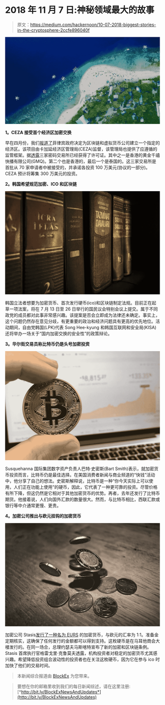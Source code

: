 # 2018 年 11 月 7 日:神秘领域最大的故事

> 原文：<https://medium.com/hackernoon/10-07-2018-biggest-stories-in-the-cryptosphere-2ccfe896040f>

![](img/8a800cf0d527a618bca21a993af91762.png)

**1。CEZA 接受首个经济区加密交换**

早在四月份，我们[报道了](https://blog.goodaudience.com/26-04-2018-biggest-stories-in-the-cryptosphere-7ccdc8cc9b6d)菲律宾政府决定为区块链和虚拟货币公司建立一个指定的经济区。该项目由卡加延经济区管理局(CEZA)监督，该管理局也提供了应遵循的监管框架。据[透露](http://www.manilatimes.net/ceza-grants-licenses-to-crypto-firms/418219/)三家密码交易所已经获得了许可证。其中之一是香港的黄金千禧快播有限公司(GMQ)。第二个也是香港的，最后一个是泰国的。这三家交易所是首批从 70 家申请者中被接受的，并承诺各投资 100 万美元(协议的一部分)。CEZA 预计将筹集 300 万美元的投资。

**2。韩国希望规范加密、ICO 和区块链**

![](img/08f2ed41c6f3f13b1fb7ab219ed29728.png)

韩国立法者想要为加密货币、首次发行硬币(ico)和区块链制定法规。目前正在起草一项法案，将在 7 月 13 日至 26 日举行的国民议会特别会议上提交。属于不同政党的成员都对此事非常感兴趣。该提案是否会立即成为法律还未确定。事实上，这个问题仍然存在意见分歧，有更重要的政治和经济问题具有更高的优先地位。活动期间，自由党韩国(LPK)代表 Song Hee-kyung 和韩国互联网和安全局(KISA)还将举办一场关于“国内加密交换的安全性”的政策辩论。

**3。华尔街交易员称比特币仍是头号加密投资**

![](img/1df7eabcb3d929588b46ee7ac6ea6724.png)

Susquehanna 国际集团数字资产负责人巴特·史密斯(Bart Smith)表示，就加密货币投资而言，比特币仍是最佳选择。在美国消费者新闻与商业频道的“快钱”活动中，他分享了自己的想法。史密斯解释说，比特币是一种“你今天实际上可以使用，人们正在功能上使用”的硬币，因此，它代表了一种更可靠的投资。尽管价格有所下降，但这仍然是它相对于其他加密货币的优势。再者，去年还发行了比特币期货。他接着说，人们向国外汇款的数量很大。然而，与比特币相比，西联汇款或银行等中介通常更慢、更贵。

**4。加密公司推出与欧元挂钩的加密货币**

![](img/52a40b2385b87ad296b6ddcab126be8d.png)

加密公司 Stasis[发行了一种名为 EURS](https://www.ccn.com/malta-based-crypto-firm-stasis-launch-euro-pegged-stable-cryptocurrency/) 的加密货币，与欧元的汇率为 1:1。准备金定期核实，这确保了任何发行的金额都可以得到支持。这枚硬币是在马耳他商会大楼发行的。在同一场合，总理约瑟夫马斯喀特宣布了新的加密和区块链条例。Stasis 首席执行官格雷戈里·克鲁莫夫透露，机构投资者对稳定的加密货币尤其感兴趣。希望降低投资组合波动性的投资者也在关注这枚硬币，因为它在参与 ico 时加快了他们的交易时间。

> 本新闻综合报道由 [BlockEx](http://bit.ly/BlockEx_) 为您带来。

> 要想在你的邮箱里收到我们的每日新闻综述，请在这里注册:[*http://bit.ly/BlockExNewsAndUpdates*](http://bit.ly/BlockExNewsAndUpdates)